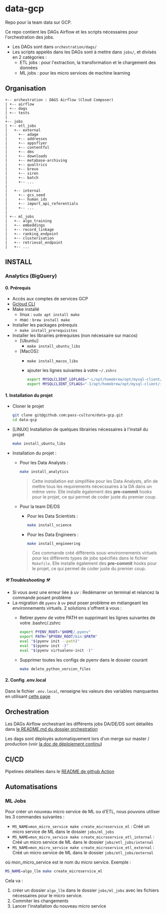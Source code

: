 # data-gcp

Repo pour la team data sur GCP.

Ce repo contient les DAGs Airflow et les scripts nécessaires pour l'orchestration des jobs.

- Les DAGs sont dans `orchestration/dags/`
- Les scripts appelés dans les DAGs sont à mettre dans `jobs/`, et divisés en 2 catégories :
  - ETL jobs : pour l'extraction, la transformation et le chargement des données
  - ML jobs : pour les micro services de machine learning

## Organisation

```
+-- orchestration : DAGS Airflow (Cloud Composer)
| +-- airflow
| +-- dags
| +-- tests
|
+-- jobs
| +-- etl_jobs
|   +-- external
|     +-- adage
|     +-- addresses
|     +-- appsflyer
|     +-- contentful
|     +-- dms
|     +-- downloads
|     +-- metabase-archiving
|     +-- qualtrics
|     +-- brevo
|     +-- siren
|     +-- batch
|     +-- ...
|
|   +-- internal
|     +-- gcs_seed
|     +-- human_ids
|     +-- import_api_referentials
|     +-- ...
|
| +-- ml_jobs
|   +-- algo_training
|   +-- embeddings
|   +-- record_linkage
|   +-- ranking_endpoint
|   +-- clusterisation
|   +-- retrieval_endpoint
|   +-- ...

```

## INSTALL

### Analytics (BigQuery)

#### 0. Prérequis

- Accès aux comptes de services GCP
- [Gcloud CLI](https://cloud.google.com/sdk/docs/install?hl=fr)
- Make installé
  - linux : `sudo apt install make`
  - mac : `brew install make`
- Installer les packages prérequis
  - `make install_prerequisites`
- Installer les librairies prérequises (non nécessaire sur macos)
  - [Ubuntu]:
    - `make install_ubuntu_libs`
  - [MacOS]:
    - `make install_macos_libs`
    - ajouter les lignes suivantes à votre `~/.zshrc`

      ```bash
      export MYSQLCLIENT_LDFLAGS="-L/opt/homebrew/opt/mysql-client/lib -lmysqlclient -rpath /usr/local/mysql/lib"
      export MYSQLCLIENT_CFLAGS="-I/opt/homebrew/opt/mysql-client/include -I/opt/homebrew/opt/mysql-client/include/mysql"
      ```

#### 1. Installation du projet

- Cloner le projet

  ```bash
  git clone git@github.com:pass-culture/data-gcp.git
  cd data-gcp
  ```

- [LINUX] Installation de quelques librairies nécessaires à l'install du projet

  ```bash
  make install_ubuntu_libs
  ```

- Installation du projet :

  - Pour les Data Analysts :

    ```bash
    make install_analytics
    ```

      > Cette installation est simplifiée pour les Data Analysts, afin de mettre tous les requirements nécecssaires à la DA dans un même venv. Elle installe également des **pre-commit** hooks pour le projet, ce qui permet de coder juste du premier coup.

  - Pour la team DE/DS

    - Pour les Data Scientists :

      ```bash
      make install_science
      ```

    - Pour les Data Engineers :

      ```bash
      make install_engineering
      ```

    > Ces commande créé différents sous-environnements virtuels pour les différents types de jobs spécifiés dans le fichier `Makefile`. Elle installe également des **pre-commit** hooks pour le projet, ce qui permet de coder juste du premier coup.

##### ⚒️ Troubleshooting ⚒️

- Si vous avez une erreur liée à uv : Redémarrer un terminal et relancez la commande posant problème
- La migration de `pyenv` à `uv` peut poser problème en mélangeant les environnements virtuels. 2 solutions s'offrent à vous :
  - Retirer pyenv de votre PATH en supprimant les lignes suivantes de votre .bashrc/.zshrc

    ```bash
    export PYENV_ROOT="$HOME/.pyenv"
    export PATH="$PYENV_ROOT/bin:$PATH"
    eval "$(pyenv init --path)"
    eval "$(pyenv init -)"
    eval "$(pyenv virtualenv-init -)"
    ```

  - Supprimer toutes les configs de pyenv dans le dossier courant

    ```bash
    make delete_python_version_files
    ```

#### 2. Config .env.local

Dans le fichier `.env.local`, renseigne les valeurs des variables manquantes en utilisant [cette page](https://www.notion.so/passcultureapp/Les-secrets-du-repo-data-gcp-085759e27a664a95a65a6886831bde54)

## Orchestration

Les DAGs Airflow orchestrant les différents jobs DA/DE/DS sont détaillés dans [le README.md du dossier orchestration](/orchestration/README.md)

Les dags sont déployés automatiquement lors d'un merge sur master / production (voir [la doc de déploiement continu](.github/workflows/README.md))

## CI/CD

Pipelines détaillées dans le [README de github Action](.github/workflows/README.md)

## Automatisations

### ML Jobs

Pour créer un nouveau micro service de ML ou d'ETL, nous pouvons utiliser les 3 commandes suivantes :

- `MS_NAME=mon_micro_service make create_microservice_ml` :  Créé un micro service de ML dans le dossier `jobs/ml_jobs`
- `MS_NAME=mon_micro_service make create_microservice_etl_internal` :  Créé un micro service de ML dans le dossier `jobs/etl_jobs/internal`
- `MS_NAME=mon_micro_service make create_microservice_etl_external` :  Créé un micro service de ML dans le dossier `jobs/etl_jobs/external`

où mon_micro_service est le nom du micro service. Exemple :

```bash
MS_NAME=algo_llm make create_microservice_ml
```

Cela va :

1. créer un dossier `algo_llm` dans le dossier `jobs/ml_jobs` avec les fichiers nécessaires pour le micro service.
2. Commiter les changements
3. Lancer l'installation du nouveau micro service
